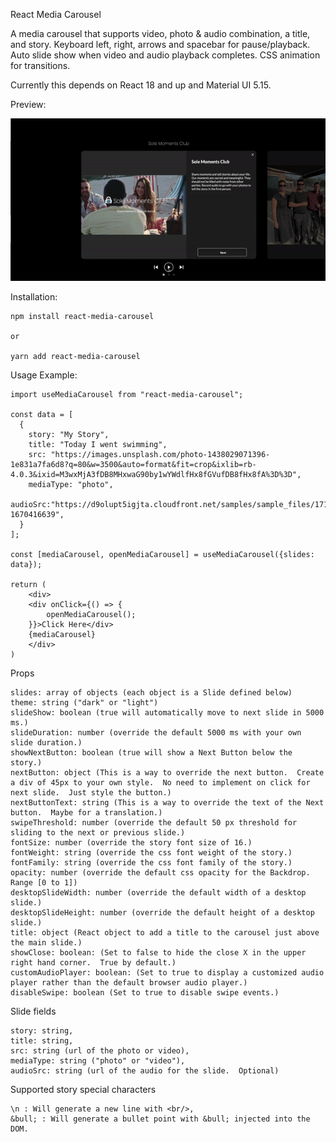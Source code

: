 React Media Carousel

A media carousel that supports video, photo & audio combination, a title, and story.  Keyboard left, right, arrows and spacebar for pause/playback.  Auto slide show when video and audio playback completes.  CSS animation for transitions.

Currently this depends on React 18 and up and Material UI 5.15.

Preview:

![preview GIF](https://raw.githubusercontent.com/DanielRenne/react-media-carousel/main/media/React-Media-Carousel.gif)

Installation:

    npm install react-media-carousel

    or
    
    yarn add react-media-carousel

Usage Example:

    import useMediaCarousel from "react-media-carousel";

    const data = [
      {
        story: "My Story",
        title: "Today I went swimming",
        src: "https://images.unsplash.com/photo-1438029071396-1e831a7fa6d8?q=80&w=3500&auto=format&fit=crop&ixlib=rb-4.0.3&ixid=M3wxMjA3fDB8MHxwaG90by1wYWdlfHx8fGVufDB8fHx8fA%3D%3D",
        mediaType: "photo",
        audioSrc:"https://d9olupt5igjta.cloudfront.net/samples/sample_files/171110/2fae439df204976114e6126cca1b7545dbfa9467/mp3/_impact_water.mp3?1670416639",
      }
    ];

    const [mediaCarousel, openMediaCarousel] = useMediaCarousel({slides: data});

    return (
        <div>
        <div onClick={() => {
            openMediaCarousel();
        }}>Click Here</div>
        {mediaCarousel}
        </div>
    )

Props

    slides: array of objects (each object is a Slide defined below)
    theme: string ("dark" or "light")
    slideShow: boolean (true will automatically move to next slide in 5000 ms.)
    slideDuration: number (override the default 5000 ms with your own slide duration.)
    showNextButton: boolean (true will show a Next Button below the story.)
    nextButton: object (This is a way to override the next button.  Create a div of 45px to your own style.  No need to implement on click for next slide.  Just style the button.)
    nextButtonText: string (This is a way to override the text of the Next button.  Maybe for a translation.)
    swipeThreshold: number (override the default 50 px threshold for sliding to the next or previous slide.)
    fontSize: number (override the story font size of 16.)
    fontWeight: string (override the css font weight of the story.)
    fontFamily: string (override the css font family of the story.)
    opacity: number (override the default css opacity for the Backdrop. Range [0 to 1])
    desktopSlideWidth: number (override the default width of a desktop slide.)
    desktopSlideHeight: number (override the default height of a desktop slide.)
    title: object (React object to add a title to the carousel just above the main slide.)
    showClose: boolean: (Set to false to hide the close X in the upper right hand corner.  True by default.)
    customAudioPlayer: boolean: (Set to true to display a customized audio player rather than the default browser audio player.)
    disableSwipe: boolean (Set to true to disable swipe events.)


Slide fields

    story: string,
    title: string,
    src: string (url of the photo or video),
    mediaType: string ("photo" or "video"),
    audioSrc: string (url of the audio for the slide.  Optional)

Supported story special characters

    \n : Will generate a new line with <br/>,
    &bull; : Will generate a bullet point with &bull; injected into the DOM. 